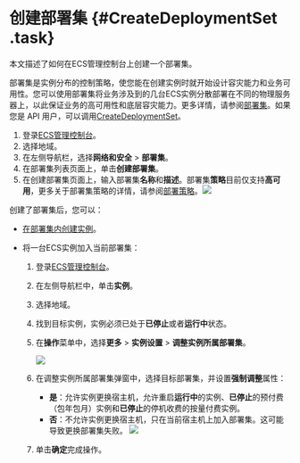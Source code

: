 # 创建部署集 {#CreateDeploymentSet .task}

本文描述了如何在ECS管理控制台上创建一个部署集。

部署集是实例分布的控制策略，使您能在创建实例时就开始设计容灾能力和业务可用性。您可以使用部署集将业务涉及到的几台ECS实例分散部署在不同的物理服务器上，以此保证业务的高可用性和底层容灾能力。更多详情，请参阅[部署集](../intl.zh-CN/产品简介/网络和安全性/部署集.md#)。如果您是 API 用户，可以调用[CreateDeploymentSet](../intl.zh-CN/API参考/部署集/CreateDeploymentSet.md#)。

1.  登录[ECS管理控制台](https://ecs.console.aliyun.com/)。 
2.  选择地域。 
3.  在左侧导航栏，选择**网络和安全** \> **部署集**。 
4.  在部署集列表页面上，单击**创建部署集**。 
5.   在创建部署集页面上，输入部署集**名称**和**描述**。部署集**策略**目前仅支持**高可用**，更多关于部署集策略的详情，请参阅[部署策略](../intl.zh-CN/产品简介/网络和安全性/部署集.md#Strategy)。![](http://static-aliyun-doc.oss-cn-hangzhou.aliyuncs.com/assets/img/21498/154382086512125_zh-CN.png)

 

创建了部署集后，您可以：

-   [在部署集内创建实例](intl.zh-CN/用户指南/部署集/在部署集内创建实例.md#)。

-   将一台ECS实例加入当前部署集：

    1.  登录[ECS管理控制台](https://ecs.console.aliyun.com/)。
    2.  在左侧导航栏中，单击**实例**。
    3.  选择地域。
    4.  找到目标实例，实例必须已处于**已停止**或者**运行中**状态。
    5.  在**操作**菜单中，选择**更多** \> **实例设置** \> **调整实例所属部署集**。

        ![](http://static-aliyun-doc.oss-cn-hangzhou.aliyuncs.com/assets/img/21509/154382086612236_zh-CN.png)

    6.  在调整实例所属部署集弹窗中，选择目标部署集，并设置**强制调整**属性：

        -   **是**：允许实例更换宿主机，允许重启**运行中**的实例、**已停止**的预付费（包年包月）实例和**已停止**的停机收费的按量付费实例。
        -   **否**：不允许实例更换宿主机，只在当前宿主机上加入部署集。这可能导致更换部署集失败。
        ![](http://static-aliyun-doc.oss-cn-hangzhou.aliyuncs.com/assets/img/21509/154382086612237_zh-CN.png)

    7.  单击**确定**完成操作。

